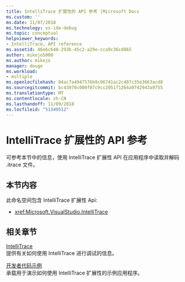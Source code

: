 ```yaml
---
title: IntelliTrace 扩展性的 API 参考 |Microsoft Docs
ms.custom: ''
ms.date: 11/07/2018
ms.technology: vs-ide-debug
ms.topic: conceptual
helpviewer_keywords:
- IntelliTrace, API reference
ms.assetid: 46e6c648-293b-45c2-a29e-cca9c36cd865
author: mikejo5000
ms.author: mikejo
manager: douge
ms.workload:
- multiple
ms.openlocfilehash: 04ac7a4947576b8c06741ac2c407c35e3663acd0
ms.sourcegitcommit: bc43970c000f07c9cc2051f1264a9742943a9755
ms.translationtype: MT
ms.contentlocale: zh-CN
ms.lasthandoff: 11/09/2018
ms.locfileid: "51349512"
---
```

# <a name="api-reference-for-intellitrace-extensibility"></a>IntelliTrace 扩展性的 API 参考

可参考本节中的信息，使用 IntelliTrace 扩展性 API 在应用程序中读取并解码 .itrace 文件。  
  
## <a name="in-this-section"></a>本节内容

此命名空间包含 IntelliTrace 扩展性 Api:
  
- <xref:Microsoft.VisualStudio.IntelliTrace>  
  
## <a name="related-sections"></a>相关章节

[IntelliTrace](../debugger/intellitrace.md)  
提供有关如何使用 IntelliTrace 进行调试的信息。  
  
[开发者代码示例](https://code.msdn.microsoft.com/)  
承载用于演示如何使用 IntelliTrace 扩展性的示例应用程序。
